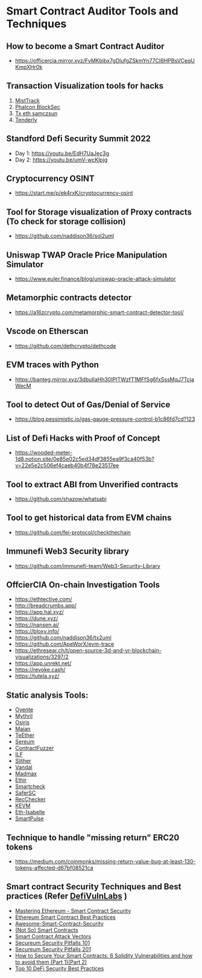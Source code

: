 
# Smart Contract Auditor Tools and Techniques

## How to become a Smart Contract Auditor
- https://officercia.mirror.xyz/FvMKbibx7gDlufgZSkmYn77CI8HPBsVCeqUKmpXHr0k

## Transaction Visualization tools for hacks
1) [MistTrack](https://misttrack.io/)
2) [Phalcon BlockSec](https://phalcon.blocksec.com/?s=09)
3) [Tx eth samczsun](https://tx.eth.samczsun.com/)
4) [Tenderly](https://tenderly.co/)

## Standford Defi Security Summit 2022
- Day 1: https://youtu.be/EdH7UaJec3g
- Day 2: https://youtu.be/umV-wcKlpjg

## Cryptocurrency OSINT
- https://start.me/p/ek4rxK/cryptocurrency-osint

## Tool for Storage visualization of Proxy contracts (To check for storage collision)
- https://github.com/naddison36/sol2uml

## Uniswap TWAP Oracle Price Manipulation Simulator
- https://www.euler.finance/blog/uniswap-oracle-attack-simulator

## Metamorphic contracts detector
- https://a16zcrypto.com/metamorphic-smart-contract-detector-tool/

## Vscode on Etherscan
- https://github.com/dethcrypto/dethcode 

## EVM traces with Python
- https://banteg.mirror.xyz/3dbuIlaHh30IPITWzfT1MFfSg6fxSssMqJ7TcjaWecM 

## Tool to detect Out of Gas/Denial of Service
- https://blog.pessimistic.io/gas-gauge-pressure-control-b1c86fd7cd?123 

## List of Defi Hacks with Proof of Concept
- https://wooded-meter-1d8.notion.site/0e85e02c5ed34df3855ea9f3ca40f53b?v=22e5e2c506ef4caeb40b4f78e23517ee

## Tool to extract ABI from Unverified contracts
- https://github.com/shazow/whatsabi

## Tool to get historical data from EVM chains
- https://github.com/fei-protocol/checkthechain

## Immunefi Web3 Security library
- https://github.com/immunefi-team/Web3-Security-Library 

## OffcierCIA On-chain Investigation Tools
- https://ethtective.com/
- http://breadcrumbs.app/
- https://app.hal.xyz/
- https://dune.xyz/
- https://nansen.ai/
- https://bloxy.info/
- https://github.com/naddison36/tx2uml
- https://github.com/ApeWorX/evm-trace
- https://ethresear.ch/t/open-source-3d-and-vr-blockchain-visualizations/3297/2
- https://app.unrekt.net/
- https://revoke.cash/
- https://tutela.xyz/

## Static analysis Tools: 

* [Oyente](https://lnkd.in/dqZP3V3w)
* [Mythril](https://lnkd.in/dAjsXcWj)
* [Osiris](https://lnkd.in/dYFtk6SZ)
* [Maian](https://lnkd.in/dkkbub3H)
* [TeEther](https://lnkd.in/dWD_ZGMa)
* [Sereum](https://lnkd.in/dp4GRgDS)
* [ContractFuzzer](https://lnkd.in/did5cdkG)
* [ILF](https://lnkd.in/d3e_Rs7n)
* [Slither](https://lnkd.in/d7hur-55)
* [Vandal](https://lnkd.in/dZ-qmrEw)
* [Madmax](https://lnkd.in/dtcvTZdE)
* [Ethir](https://lnkd.in/dKGXDv3u)
* [Smartcheck](https://lnkd.in/dS6ThVGy)
* [SaferSC](https://lnkd.in/dim6waid)
* [RecChecker](https://lnkd.in/dKPZ2rHf)
* [KEVM](https://lnkd.in/dbqXZq3H)
* [Eth-Isabelle](https://lnkd.in/dB_Mvz8p)
* [SmartPulse](https://lnkd.in/dmwEEPTY)

## Technique to handle "missing return" ERC20 tokens
- https://medium.com/coinmonks/missing-return-value-bug-at-least-130-tokens-affected-d67bf08521ca 

## Smart contract Security Techniques and Best practices (Refer [DefiVulnLabs](https://github.com/SunWeb3Sec/DeFiVulnLabs/blob/main/README.md) ) 

* [Mastering Ethereum - Smart Contract Security](https://github.com/ethereumbook/ethereumbook/blob/develop/09smart-contracts-security.asciidoc)
* [Ethereum Smart Contract Best Practices](https://consensys.github.io/smart-contract-best-practices/attacks/)
* [Awesome-Smart-Contract-Security](https://github.com/saeidshirazi/Awesome-Smart-Contract-Security)
* [(Not So) Smart Contracts](https://github.com/crytic/not-so-smart-contracts)
* [Smart Contract Attack Vectors](https://github.com/kadenzipfel/smart-contract-attack-vectors)
* [Secureum Security Pitfalls 101](https://secureum.substack.com/p/security-pitfalls-and-best-practices-101?s=r)
* [Secureum Security Pitfalls 201](https://secureum.substack.com/p/security-pitfalls-and-best-practices-201?s=r)
* [How to Secure Your Smart Contracts: 6 Solidity Vulnerabilities and how to avoid them (Part 1)](https://medium.com/loom-network/how-to-secure-your-smart-contracts-6-solidity-vulnerabilities-and-how-to-avoid-them-part-1-c33048d4d17d)[(Part 2)](https://medium.com/loom-network/how-to-secure-your-smart-contracts-6-solidity-vulnerabilities-and-how-to-avoid-them-part-2-730db0aa4834)
* [Top 10 DeFi Security Best Practices](https://blog.chain.link/defi-security-best-practices/)
